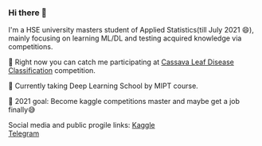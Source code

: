 ### Hi there 👋

I'm a HSE university masters student of Applied Statistics(till July 2021 😄), mainly focusing on learning ML/DL and testing acquired knowledge via competitions.</br>

🎯 Right now you can catch me  participating at <a href="https://www.kaggle.com/c/cassava-leaf-disease-classification/overview">Cassava Leaf Disease Classification</a> competition.

📖 Currently taking Deep Learning School by MIPT course.

👀 2021 goal: Become kaggle competitions master and maybe get a job finally😅  

Social media and public progile links:
<a href="https://www.kaggle.com/edyanakov">Kaggle</a> </br>
<a href="https://t.me/edyanakov">Telegram</a>

<!--
**Edyanakov/Edyanakov** is a ✨ _special_ ✨ repository because its `README.md` (this file) appears on your GitHub profile
